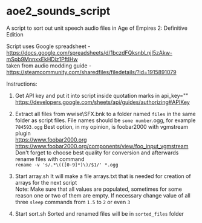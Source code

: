 # aoe2_sounds_script
A script to sort out unit speech audio files in Age of Empires 2: Definitive Edition

Script uses Google spreadsheet -  https://docs.google.com/spreadsheets/d/1bczdFQksnbLnjI5zAkw-mSpb9MnnxxEkHDiz1PftIHw <br>
taken from audio modding guide - https://steamcommunity.com/sharedfiles/filedetails/?id=1915891079

Instructions:
1. Get API key and put it into script inside quotation marks in api_key="" <br>
https://developers.google.com/sheets/api/guides/authorizing#APIKey

2. Extract all files from wwise\SFX.bnk to a folder named `files` in the same folder as script files. File names should be `some number`.ogg, for example `784593.ogg`
Best option, in my opinion, is foobar2000 with vgmstream plugin <br>
https://www.foobar2000.org <br>
https://www.foobar2000.org/components/view/foo_input_vgmstream <br>
Don't forget to choose best quality for conversion and afterwards rename files with command <br>
`rename -v 's/.*\(([0-9]*)\)/$1/' *.ogg`

3. Start array.sh It will make a file arrays.txt that is needed for creation of arrays for the next script<br>
Note: Make sure that all values are populated, sometimes for some reason one or two of them are empty. If necessary change value of all three `sleep` commands from `1.5` to `2` or even `3`

4. Start sort.sh Sorted and renamed files will be in `sorted_files` folder
